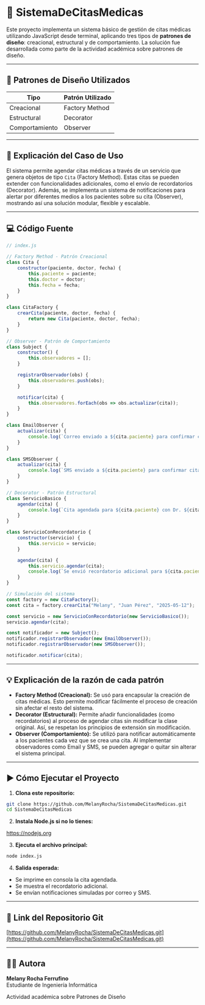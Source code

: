 # 🏥 SistemaDeCitasMedicas

Este proyecto implementa un sistema básico de gestión de citas médicas utilizando JavaScript desde terminal, aplicando tres tipos de **patrones de diseño**: creacional, estructural y de comportamiento. La solución fue desarrollada como parte de la actividad académica sobre patrones de diseño.

---

## 🧩 Patrones de Diseño Utilizados

| Tipo             | Patrón Utilizado         |
|------------------|--------------------------|
| Creacional       | Factory Method                |
| Estructural      | Decorator                |
| Comportamiento   | Observer                 |

---

## 📝 Explicación del Caso de Uso

El sistema permite agendar citas médicas a través de un servicio que genera objetos de tipo `Cita` (Factory Method). Estas citas se pueden extender con funcionalidades adicionales, como el envío de recordatorios (Decorator). Además, se implementa un sistema de notificaciones para alertar por diferentes medios a los pacientes sobre su cita (Observer), mostrando así una solución modular, flexible y escalable.

---

## 💻 Código Fuente

```javascript
// index.js

// Factory Method - Patrón Creacional
class Cita {
    constructor(paciente, doctor, fecha) {
        this.paciente = paciente;
        this.doctor = doctor;
        this.fecha = fecha;
    }
}

class CitaFactory {
    crearCita(paciente, doctor, fecha) {
        return new Cita(paciente, doctor, fecha);
    }
}

// Observer - Patrón de Comportamiento
class Subject {
    constructor() {
        this.observadores = [];
    }

    registrarObservador(obs) {
        this.observadores.push(obs);
    }

    notificar(cita) {
        this.observadores.forEach(obs => obs.actualizar(cita));
    }
}

class EmailObserver {
    actualizar(cita) {
        console.log(`Correo enviado a ${cita.paciente} para confirmar cita con Dr. ${cita.doctor} el ${cita.fecha}`);
    }
}

class SMSObserver {
    actualizar(cita) {
        console.log(`SMS enviado a ${cita.paciente} para confirmar cita con Dr. ${cita.doctor} el ${cita.fecha}`);
    }
}

// Decorator - Patrón Estructural
class ServicioBasico {
    agendar(cita) {
        console.log(`Cita agendada para ${cita.paciente} con Dr. ${cita.doctor} el ${cita.fecha}`);
    }
}

class ServicioConRecordatorio {
    constructor(servicio) {
        this.servicio = servicio;
    }

    agendar(cita) {
        this.servicio.agendar(cita);
        console.log(`Se envió recordatorio adicional para ${cita.paciente}`);
    }
}

// Simulación del sistema
const factory = new CitaFactory();
const cita = factory.crearCita("Melany", "Juan Pérez", "2025-05-12");

const servicio = new ServicioConRecordatorio(new ServicioBasico());
servicio.agendar(cita);

const notificador = new Subject();
notificador.registrarObservador(new EmailObserver());
notificador.registrarObservador(new SMSObserver());

notificador.notificar(cita);

```

---

## 💡 Explicación de la razón de cada patrón

- **Factory Method (Creacional):** Se usó para encapsular la creación de citas médicas. Esto permite modificar fácilmente el proceso de creación sin afectar el resto del sistema.
- **Decorator (Estructural):** Permite añadir funcionalidades (como recordatorios) al proceso de agendar citas sin modificar la clase original. Así, se respetan los principios de extensión sin modificación.
- **Observer (Comportamiento):** Se utilizó para notificar automáticamente a los pacientes cada vez que se crea una cita. Al implementar observadores como Email y SMS, se pueden agregar o quitar sin alterar el sistema principal.

---

## ▶️ Cómo Ejecutar el Proyecto

1. **Clona este repositorio:**

```bash
git clone https://github.com/MelanyRocha/SistemaDeCitasMedicas.git
cd SistemaDeCitasMedicas
```

2. **Instala Node.js si no lo tienes:**

https://nodejs.org

3. **Ejecuta el archivo principal:**

```bash
node index.js
```

4. **Salida esperada:**

- Se imprime en consola la cita agendada.
- Se muestra el recordatorio adicional.
- Se envían notificaciones simuladas por correo y SMS.

---

## 🔗 Link del Repositorio Git

[https://github.com/MelanyRocha/SistemaDeCitasMedicas.git](https://github.com/MelanyRocha/SistemaDeCitasMedicas.git)

---

## 👩‍💻 Autora

**Melany Rocha Ferrufino**  
Estudiante de Ingeniería Informática 

Actividad académica sobre Patrones de Diseño

